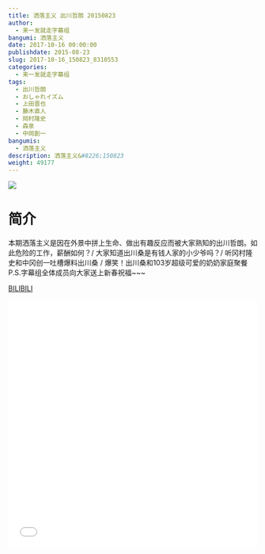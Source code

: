 ```yaml
---
title: 洒落主义 出川哲朗 20150823
author: 
  - 来一发就走字幕组
bangumi: 洒落主义
date: 2017-10-16 00:00:00
publishdate: 2015-08-23
slug: 2017-10-16_150823_8310553
categories: 
  - 来一发就走字幕组
tags: 
  - 出川哲朗
  - おしゃれイズム
  - 上田晋也
  - 藤木直人
  - 岡村隆史
  - 森泉
  - 中岡創一
bangumis: 
  - 洒落主义
description: 洒落主义&#8226;150823
weight: 49177
---
```


![](https://i.imgur.com/GxUUkPS.jpg)

# 简介  
本期洒落主义是因在外景中拼上生命、做出有趣反应而被大家熟知的出川哲朗。如此危险的工作，薪酬如何？/ 大家知道出川桑是有钱人家的小少爷吗？/ 听冈村隆史和中冈创一吐槽爆料出川桑 / 爆笑！出川桑和103岁超级可爱的奶奶家庭聚餐 P.S.字幕组全体成员向大家送上新春祝福~~~

  [BILIBILI](https://www.bilibili.com/video/av8310553/)


  <iframe src="//www.bilibili.com/html/html5player.html?cid=13675198&aid=8310553" width="100%" height="500" frameborder="0" allowfullscreen="allowfullscreen"></iframe>
